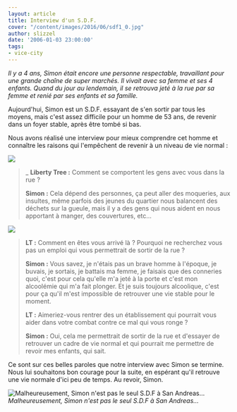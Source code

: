 ```yaml
---
layout: article
title: Interview d'un S.D.F.
cover: "/content/images/2016/06/sdf1_0.jpg"
author: slizzel
date: '2006-01-03 23:00:00'
tags:
- vice-city
---
```


_Il y a 4 ans, Simon était encore une personne respectable, travaillant pour une grande chaîne de super marchés. Il vivait avec sa femme et ses 4 enfants. Quand du jour au lendemain, il se retrouva jeté à la rue par sa femme et renié par ses enfants et sa famille._

Aujourd'hui, Simon est un S.D.F. essayant de s'en sortir par tous les moyens, mais c'est assez difficile pour un homme de 53 ans, de revenir dans un foyer stable, après être tombé si bas.

Nous avons réalisé une interview pour mieux comprendre cet homme et connaître les raisons qui l'empêchent de revenir à un niveau de vie normal :

![](/content/images/2005/01/sdf3_0.jpg)

> \_ **Liberty Tree :** Comment se comportent les gens avec vous dans la rue ?
> 
> **Simon :** Cela dépend des personnes, ça peut aller des moqueries, aux insultes, même parfois des jeunes du quartier nous balancent des déchets sur la gueule, mais il y a des gens qui nous aident en nous apportant à manger, des couvertures, etc...

![](/content/images/2005/01/groove_0.jpg)

> **LT :** Comment en êtes vous arrivé là ? Pourquoi ne recherchez vous pas un emploi qui vous permettrait de sortir de la rue ?
> 
> **Simon :** Vous savez, je n'étais pas un brave homme à l'époque, je buvais, je sortais, je battais ma femme, je faisais que des conneries quoi, c'est pour cela qu'elle m'a jeté à la porte et c'est mon alcoolémie qui m'a fait plonger. Et je suis toujours alcoolique, c'est pour ça qu'il m'est impossible de retrouver une vie stable pour le moment.
> 
> **LT :** Aimeriez-vous rentrer des un établissement qui pourrait vous aider dans votre combat contre ce mal qui vous ronge ?
> 
> **Simon :** Oui, cela me permettrait de sortir de la rue et d'essayer de retrouver un cadre de vie normal et qui pourrait me permettre de revoir mes enfants, qui sait.

Ce sont sur ces belles paroles que notre interview avec Simon se termine. Nous lui souhaitons bon courage pour la suite, en espérant qu'il retrouve une vie normale d'ici peu de temps. Au revoir, Simon.

![Malheureusement, Simon n'est pas le seul S.D.F à San Andreas...](/content/images/2005/01/sdf2_0.jpg)
_Malheureusement, Simon n'est pas le seul S.D.F à San Andreas..._